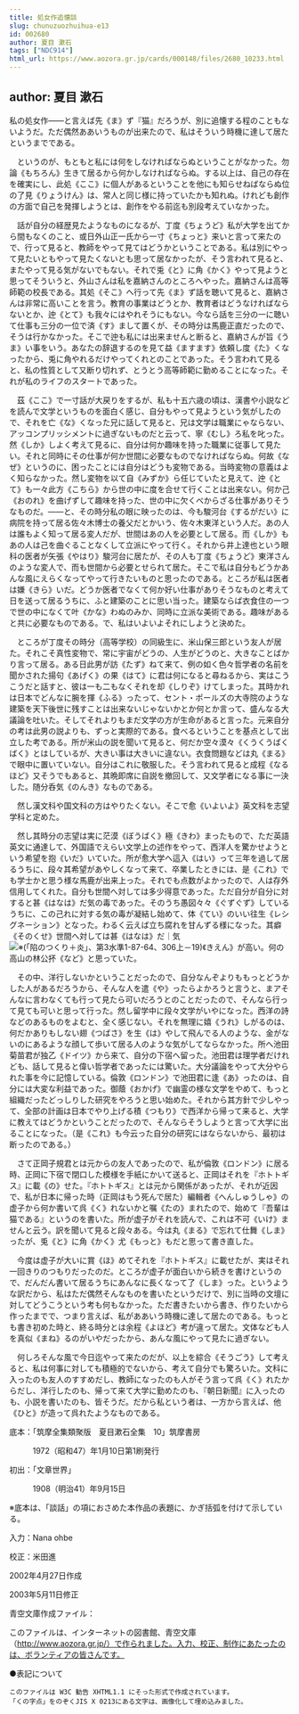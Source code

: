 ```yaml
---
title: 処女作追懐談
slug: chunuzuozhuihua-e13
id: 002680
author: 夏目 漱石
tags: ["NDC914"]
html_url: https://www.aozora.gr.jp/cards/000148/files/2680_10233.html
---
```


## author: 夏目 漱石

私の処女作――と言えば先《ま》ず『猫』だろうが、別に追懐する程のこともないようだ。ただ偶然ああいうものが出来たので、私はそういう時機に達して居たというまでである。

　というのが、もともと私には何をしなければならぬということがなかった。勿論《もちろん》生きて居るから何かしなければならぬ。する以上は、自己の存在を確実にし、此処《ここ》に個人があるということを他にも知らせねばならぬ位の了見《りょうけん》は、常人と同じ様に持っていたかも知れぬ。けれども創作の方面で自己を発揮しようとは、創作をやる前迄も別段考えていなかった。

　話が自分の経歴見たようなものになるが、丁度《ちょうど》私が大学を出てから間もなくのこと、或日外山正一氏から一寸《ちょっと》来いと言って来たので、行って見ると、教師をやって見てはどうかということである。私は別にやって見たいともやって見たくないとも思って居なかったが、そう言われて見ると、またやって見る気がないでもない。それで兎《と》に角《かく》やって見ようと思ってそういうと、外山さんは私を嘉納さんのところへやった。嘉納さんは高等師範の校長である。其処《そこ》へ行って先《ま》ず話を聴いて見ると、嘉納さんは非常に高いことを言う。教育の事業はどうとか、教育者はどうなければならないとか、迚《とて》も我々にはやれそうにもない。今なら話を三分の一に聴いて仕事も三分の一位で済《す》まして置くが、その時分は馬鹿正直だったので、そうは行かなかった。そこで迚も私には出来ませんと断ると、嘉納さんが旨《うま》い事をいう。あなたの辞退するのを見て益《ますます》依頼し度《た》くなったから、兎に角やれるだけやってくれとのことであった。そう言われて見ると、私の性質として又断り切れず、とうとう高等師範に勤めることになった。それが私のライフのスタートであった。

　茲《ここ》で一寸話が大戻りをするが、私も十五六歳の頃は、漢書や小説などを読んで文学というものを面白く感じ、自分もやって見ようという気がしたので、それを亡《な》くなった兄に話して見ると、兄は文学は職業にゃならない、アッコンプリッシメントに過ぎないものだと云って、寧《むし》ろ私を叱った。然《しか》しよく考えて見るに、自分は何か趣味を持った職業に従事して見たい。それと同時にその仕事が何か世間に必要なものでなければならぬ。何故《なぜ》というのに、困ったことには自分はどうも変物である。当時変物の意義はよく知らなかった。然し変物を以て自《みずか》ら任じていたと見えて、迚《とて》も一々此方《こちら》から世の中に度を合せて行くことは出来ない。何か己《おのれ》を曲げずして趣味を持った、世の中に欠くべからざる仕事がありそうなものだ。――と、その時分私の眼に映ったのは、今も駿河台《するがだい》に病院を持って居る佐々木博士の養父だとかいう、佐々木東洋という人だ。あの人は誰もよく知って居る変人だが、世間はあの人を必要として居る。而《しか》もあの人は己を曲ぐることなくして立派にやって行く。それから井上達也という眼科の医者が矢張《やはり》駿河台に居たが、その人も丁度《ちょうど》東洋さんのような変人で、而も世間から必要とせられて居た。そこで私は自分もどうかあんな風にえらくなってやって行きたいものと思ったのである。ところが私は医者は嫌《きら》いだ。どうか医者でなくて何か好い仕事がありそうなものと考えて日を送って居るうちに、ふと建築のことに思い当った。建築ならば衣食住の一つで世の中になくて叶《かな》わぬのみか、同時に立派な美術である。趣味があると共に必要なものである。で、私はいよいよそれにしようと決めた。

　ところが丁度その時分（高等学校）の同級生に、米山保三郎という友人が居た。それこそ真性変物で、常に宇宙がどうの、人生がどうのと、大きなことばかり言って居る。ある日此男が訪《たず》ねて来て、例の如く色々哲学者の名前を聞かされた揚句《あげく》の果《はて》に君は何になると尋ねるから、実はこうこうだと話すと、彼は一も二もなくそれを却《しりぞ》けてしまった。其時かれは日本でどんなに腕を揮《ふる》ったって、セント・ポールズの大寺院のような建築を天下後世に残すことは出来ないじゃないかとか何とか言って、盛んなる大議論を吐いた。そしてそれよりもまだ文学の方が生命があると言った。元来自分の考は此男の説よりも、ずっと実際的である。食べるということを基点として出立した考である。所が米山の説を聞いて見ると、何だか空々漠々《くうくうばくばく》とはしているが、大きい事は大きいに違ない。衣食問題などは丸《まる》で眼中に置いていない。自分はこれに敬服した。そう言われて見ると成程《なるほど》又そうでもあると、其晩即席に自説を撤回して、又文学者になる事に一決した。随分呑気《のんき》なものである。

　然し漢文科や国文科の方はやりたくない。そこで愈《いよいよ》英文科を志望学科と定めた。

　然し其時分の志望は実に茫漠《ぼうばく》極《きわ》まったもので、ただ英語英文に通達して、外国語でえらい文学上の述作をやって、西洋人を驚かせようという希望を抱《いだ》いていた。所が愈大学へ這入《はい》って三年を過して居るうちに、段々其希望があやしくなって来て、卒業したときには、是《これ》でも学士かと思う様な馬鹿が出来上った。それでも点数がよかったので、人は存外信用してくれた。自分も世間へ対しては多少得意であった。ただ自分が自分に対すると甚《はなは》だ気の毒であった。そのうち愚図々々《ぐずぐず》しているうちに、この己れに対する気の毒が凝結し始めて、体《てい》のいい往生《レシグネーション》となった。わるく云えば立ち腐れを甘んずる様になった。其癖《そのくせ》世間へ対しては甚《はなは》だ｜気![※(「陷のつくり＋炎」、第3水準1-87-64、306上－19)](https://www.aozora.gr.jp/cards/000148/files/../../../gaiji/1-87/1-87-64.png)《きえん》が高い。何の高山の林公抔《など》と思っていた。

　その中、洋行しないかということだったので、自分なんぞよりももっとどうかした人があるだろうから、そんな人を遣《や》ったらよかろうと言うと、まアそんなに言わなくても行って見たら可いだろうとのことだったので、そんなら行って見ても可いと思って行った。然し留学中に段々文学がいやになった。西洋の詩などのあるものをよむと、全く感じない。それを無理に嬉《うれ》しがるのは、何だかありもしない翅《つばさ》を生《は》やして飛んでる人のような、金がないのにあるような顔して歩いて居る人のような気がしてならなかった。所へ池田菊苗君が独乙《ドイツ》から来て、自分の下宿へ留った。池田君は理学者だけれども、話して見ると偉い哲学者であったには驚いた。大分議論をやって大分やられた事を今に記憶している。倫敦《ロンドン》で池田君に逢《あ》ったのは、自分には大変な利益であった。御蔭《おかげ》で幽霊の様な文学をやめて、もっと組織だったどっしりした研究をやろうと思い始めた。それから其方針で少しやって、全部の計画は日本でやり上げる積《つもり》で西洋から帰って来ると、大学に教えてはどうかということだったので、そんならそうしようと言って大学に出ることになった。（是《これ》も今云った自分の研究にはならないから、最初は断ったのである。）

　さて正岡子規君とは元からの友人であったので、私が倫敦《ロンドン》に居る時、正岡に下宿で閉口した模様を手紙にかいて送ると、正岡はそれを『ホトトギス』に載《の》せた。『ホトトギス』とは元から関係があったが、それが近因で、私が日本に帰った時（正岡はもう死んで居た）編輯者《へんしゅうしゃ》の虚子から何か書いて呉《く》れないかと嘱《たの》まれたので、始めて『吾輩は猫である』というのを書いた。所が虚子がそれを読んで、これは不可《いけ》ませんと云う。訳を聞いて見ると段々ある。今は丸《まる》で忘れて仕舞《しま》ったが、兎《と》に角《かく》尤《もっと》もだと思って書き直した。

　今度は虚子が大いに賞《ほ》めてそれを『ホトトギス』に載せたが、実はそれ一回きりのつもりだったのだ。ところが虚子が面白いから続きを書けというので、だんだん書いて居るうちにあんなに長くなって了《しま》った。というような訳だから、私はただ偶然そんなものを書いたというだけで、別に当時の文壇に対してどうこうという考も何もなかった。ただ書きたいから書き、作りたいから作ったまでで、つまり言えば、私がああいう時機に達して居たのである。もっとも書き初めた時と、終る時分とは余程《よほど》考が違って居た。文体なども人を真似《まね》るのがいやだったから、あんな風にやって見たに過ぎない。

　何しろそんな風で今日迄やって来たのだが、以上を綜合《そうごう》して考えると、私は何事に対しても積極的でないから、考えて自分でも驚ろいた。文科に入ったのも友人のすすめだし、教師になったのも人がそう言って呉《く》れたからだし、洋行したのも、帰って来て大学に勤めたのも、『朝日新聞』に入ったのも、小説を書いたのも、皆そうだ。だから私という者は、一方から言えば、他《ひと》が造って呉れたようなものである。













底本：「筑摩全集類聚版　夏目漱石全集　10」筑摩書房　


　　　1972（昭和47）年1月10日第1刷発行

初出：「文章世界」

　　　1908（明治41）年9月15日

※底本は、「談話」の項におさめた本作品の表題に、かぎ括弧を付けて示している。

入力：Nana ohbe

校正：米田進

2002年4月27日作成

2003年5月11日修正

青空文庫作成ファイル：

このファイルは、インターネットの図書館、青空文庫（http://www.aozora.gr.jp/）で作られました。入力、校正、制作にあたったのは、ボランティアの皆さんです。









●表記について


	このファイルは W3C 勧告 XHTML1.1 にそった形式で作成されています。
	「くの字点」をのぞくJIS X 0213にある文字は、画像化して埋め込みました。